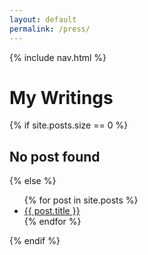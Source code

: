 ```yaml
---
layout: default
permalink: /press/
---
```


{% include nav.html %}
<div class="content list">
<h1 class="page-title">My Writings</h1>
{% if site.posts.size == 0 %}
  <h2>No post found</h2>
{% else %}
<ul>
{% for post in site.posts %}
    <li class="writing">
      <a href="{{ site.baseurl }}{{ post.url }}">{{ post.title }}</a>
    </li>
{% endfor %}
</ul>

{% endif %}
</div>
